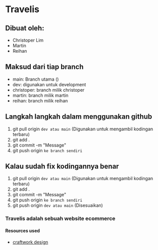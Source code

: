 # Travelis

## Dibuat oleh:

- Christoper Lim
- Martin
- Reihan

## Maksud dari tiap branch

- main: Branch utama ()
- dev: digunakan untuk development
- christoper: branch milik christoper
- martin: branch milik martin
- reihan: branch milik reihan

## Langkah langkah dalam menggunakan github

1. git pull origin `dev atau main` (Digunakan untuk mengambil kodingan terbaru)
2. git add .
3. git commit -m "Message"
4. git push origin `ke branch sendiri`

## Kalau sudah fix kodingannya benar

1. git pull origin `dev atau main` (Digunakan untuk mengambil kodingan terbaru)
2. git add .
3. git commit -m "Message"
4. git push origin `ke branch sendiri`
5. git push origin `dev atau main` (Disesuaikan)

### Travelis adalah sebuah website ecommerce

#### Resources used

- [craftwork design](https://craftwork.design/)
